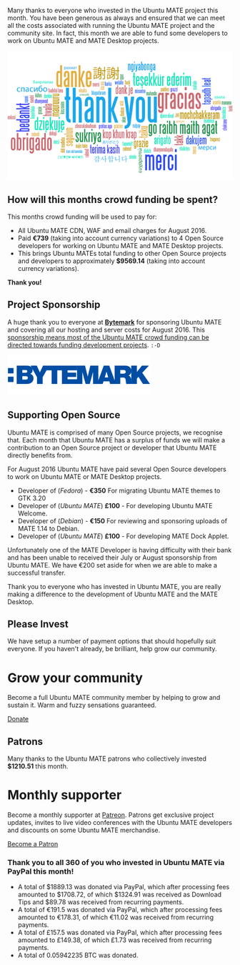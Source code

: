 <!--
.. title: Ubuntu MATE August 2016 supporters
.. slug: ubuntu-mate-august-2016-supporters
.. date: 2016-09-05 11:00:00 UTC
.. tags: Ubuntu,MATE,community,donate
.. link:
.. description: Community members who supported Ubuntu MATE this month.
.. type: text
.. author: Martin Wimpress
-->

Many thanks to everyone who invested in the Ubuntu MATE project this
month. You have been generous as always and ensured that we can meet
all the costs associated with running the Ubuntu MATE project and the
community site. In fact, this month we are able to fund some developers
to work on Ubuntu MATE and MATE Desktop projects.

<div align="center">
<img src="/gallery/blog/thankyou.png" alt="Thank you!" title="Thank You!"/>
</div>

## How will this months crowd funding be spent?

This months crowd funding will be used to pay for:

  * All Ubuntu MATE CDN, WAF and email charges for August 2016.
  * Paid **&euro;739** (taking into account currency variations) to 4 Open Source developers for working on Ubuntu MATE and MATE Desktop projects.
  * This brings Ubuntu MATEs total funding to other Open Source projects and developers to approximately **$9569.14** (taking into account currency variations).

**Thank you!**

## Project Sponsorship

A huge thank you to everyone at **[Bytemark](https://www.bytemark.co.uk/r/ubuntu-mate/)**
for sponsoring Ubuntu MATE and covering all our hosting and server costs
for August 2016. This [sponsorship means most of the Ubuntu MATE crowd
funding can be directed towards funding development projects](https://ubuntu-mate.org/blog/bytemark-sponsor-ubuntu-mate/). `:-D`

<div class="well bs-component">
      <a href="http://www.bytemark.co.uk/r/ubuntu-mate/"><img class="centered" src="/images/sponsors/bytemark.png" alt="Bytemark" /></a>
</div>

## Supporting Open Source

Ubuntu MATE is comprised of many Open Source projects, we recognise
that. Each month that Ubuntu MATE has a surplus of funds we will make a
contribution to an Open Source project or developer that Ubuntu MATE
directly benefits from.

For August 2016 Ubuntu MATE have paid several Open Source developers
to work on Ubuntu MATE or MATE Desktop projects.

  * Developer of (*Fedora*) - **&euro;350** For migrating Ubuntu MATE themes to GTK 3.20
  * Developer of (*Ubuntu MATE*) **&pound;100** - For developing Ubuntu MATE Welcome.
  * Developer of (*Debian*) - **&euro;150** For reviewing and sponsoring uploads of MATE 1.14 to Debian.
  * Developer of (*Ubuntu MATE*) **&pound;100** - For developing MATE Dock Applet.

Unfortunately one of the MATE Developer is having difficulty with their
bank and has been unable to received their July or August sponsorship
from Ubuntu MATE. We have €200 set aside for when we are able to make a
successful transfer.

Thank you to everyone who has invested in Ubuntu MATE, you are really
making a difference to the development of Ubuntu MATE and the MATE
Desktop.

## Please Invest

We have setup a number of payment options that should hopefully suit
everyone. If you haven't already, be brilliant, help grow our
community.

<div class="bs-component">
    <div class="jumbotron">
        <h1>Grow your community</h1>
        <p>Become a full Ubuntu MATE community member by helping to grow and
        sustain it. Warm and fuzzy sensations guaranteed.</p>
        <a href="/donate/" class="btn btn-primary btn-lg">Donate</a>
        </p>
    </div>
</div>

## Patrons

Many thanks to the Ubuntu MATE patrons who collectively invested **$1210.51** this month.

<div class="bs-component">
    <div class="jumbotron">
        <h1>Monthly supporter</h1>
        <p>Become a monthly supporter at <a href="http://www.patreon.com/ubuntu_mate">Patreon</a>.
        Patrons get exclusive project updates, invites to live video conferences with the Ubuntu
        MATE developers and discounts on some Ubuntu MATE merchandise.</p>
        <a href="http://www.patreon.com/ubuntu_mate" class="btn btn-primary btn-lg">Become a Patron</a>
        </p>
    </div>
</div>

<h3>Thank you to all 360 of you who invested in Ubuntu MATE via PayPal this month!</h3>

  * A total of $1889.13 was donated via PayPal, which after processing fees amounted to $1708.72, of which $1324.91 was received as Download Tips and $89.78 was received from recurring payments.
  * A total of &euro;191.5 was donated via PayPal, which after processing fees amounted to &euro;178.31, of which &euro;11.02 was received from recurring payments.
  * A total of &pound;157.5 was donated via PayPal, which after processing fees amounted to &pound;149.38, of which &pound;1.73 was received from recurring payments.
  * A total of 0.05942235 BTC was donated.